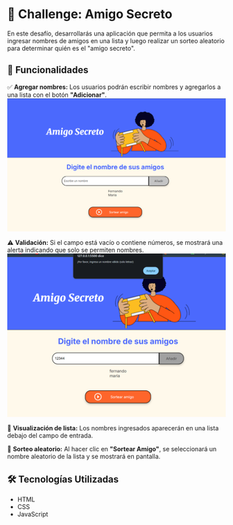 # 🎁 Challenge: Amigo Secreto  

En este desafío, desarrollarás una aplicación que permita a los usuarios ingresar nombres de amigos en una lista y luego realizar un sorteo aleatorio para determinar quién es el "amigo secreto".  

## 🚀 Funcionalidades  

✅ **Agregar nombres:** Los usuarios podrán escribir nombres y agregarlos a una lista con el botón **"Adicionar"**.  
![Agregar nombres](https://github.com/Dosone/Amigo_Secreto_Challemge_Alura_Latam/blob/main/assets/imagen1.png)  

⚠️ **Validación:** Si el campo está vacío o contiene números, se mostrará una alerta indicando que solo se permiten nombres.  
![Validar entrada](https://github.com/Dosone/Amigo_Secreto_Challemge_Alura_Latam/blob/main/assets/imagen2.png)  

📜 **Visualización de lista:** Los nombres ingresados aparecerán en una lista debajo del campo de entrada.  

🎲 **Sorteo aleatorio:** Al hacer clic en **"Sortear Amigo"**, se seleccionará un nombre aleatorio de la lista y se mostrará en pantalla.  

## 🛠️ Tecnologías Utilizadas  
- HTML  
- CSS  
- JavaScript  
